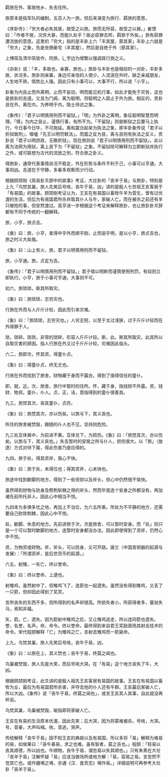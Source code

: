 
羁旅在外、客居他乡、失去住所。

旅原本是指军队的编制，五百人为一旅。但后来演变为旅行、羁旅的意思。

《序卦传》：「穷大者必失其居，故受之以旅。旅而无所容，故受之以巽。」崔憬曰：「作者不居，况穷大甚，而能久处乎？故必获罪去邦，羁旅于外矣。」旅有获罪遭流放的意思。这里的「穷大」指的是丰卦上六「丰其屋，蔀其家」丰卦上六就是「穷大」之象，先是坐拥豪宅（丰其屋），然后是自绝于外（蔀其家）。

上博简及清华简皆作，同旅，辶字边为增繁以强调其行旅之义。

《杂卦》说：「丰，多故也。亲寡，旅也。」旅卦与丰卦也是相综的一对卦，丰卦多故，状况多。旅卦则亲寡，身边可亲信的人很少。人流浪在外时，缺乏亲戚朋友，人生地不熟，情势比人强。因此只有小事可以，大事不行，所以说「小亨」。

卦象为内艮止而外离明，止而不妄动，明而能见机行事，如此才能免于灾咎，这也是旅卦的吉道。又艮为门阙，离为聪明，将聪明之人距止于外为旅。相反的，贲卦艮在外，离在内，为养明于内，隐士待访之象。

《象传》：「君子以明慎用刑而不留狱。」「明」为外卦之离明，象征聪明智慧而明理。「慎」为内之艮止，谨慎行事，有所不为。「不留狱」则是断狱之后要马上执行，今日事今日毕，不可拖延。离和震合起来为执法之象，即丰卦象传说「君子以折狱致刑」，噬嗑「先王以明罚敕法」。而震之反为艮，离与艮则有执法之反义，贲卦说「君子以明庶政，无敢折狱」，现在旅则说「君子以明慎用刑而不留狱」。此以离为法网为用狱，离上艮下为「不留狱」之象。不留狱除可解释为立即断狱并执行之外，或可联想为古代的流放之刑，符合旅之卦义。

得旅卦，通常代表事情状况不稳定，外在形势与条件不利于己，小事可以亨通，大事则凶。吉道在于守静，多看多观察而少行动。

根据顾颉刚《周易卦爻辞中的故事》考证，大壮卦的「丧羊于易」与旅卦，特别是上九「鸟焚其巢，旅人先笑后号咷，丧牛于易，凶」讲的是殷人七世祖王亥客居于「有易国」的故事。顾颉刚考证认为，王亥在有易国以畜牧牛羊为营生，曾有过优渥的生活，但后为有易国君所杀并取其仆人与牛，家破人亡。而在被杀之前还有羊只被抢的事，但安然渡过。高亨进一步根据这个考证来解释旅卦，也让旅卦卦爻辞都有不同于传统的一翻解释。

旅，小亨，旅贞吉。

《彖》曰：旅，小亨，柔得中乎外而顺乎刚，止而丽乎明，是以小亨，旅贞吉也，旅之时义大矣哉。

《象》曰：山上有火，旅，君子以明慎用刑而不留狱。

旅，小亨通。旅，贞定为吉。

《象传》：「君子以明慎用刑而不留狱。」君子借以明断而谨慎使用刑罚，有狱则立即执行。小亨，旅于小事可亨通，大事则不可。

初六，旅琐琐，斯其所取灾。

《象》曰：旅琐琐，志穷灾也。

行旅在外而与人斤斤计较，因此而引来灾难。

《象》曰：「旅琐琐，志穷灾也。」人穷志短，以至于太过浅狭，过于斤斤计较而在外得罪于人。

琐，琐碎。琐琐，非常的琐碎，形容人斤斤计较。斯，此。斯其所取灾，此其所以自取灾害的原因。指人行旅在外又过于斤斤计较，灾难因此临头。

六二，旅即次，怀其资，得童仆贞。

《象》曰：得童仆贞，终无尤也。

行旅在外而找到了旅舍，财物藏于身而不露白，得到了值得信任的童仆。

即，就，近。次，旅舍，旅行中暂时的住所。怀，藏于身，指钱财不外露。资，钱财、物资。童仆，仆人。贞，正，洁，意指得到的童仆很善良。

九三，旅焚其次，丧其童仆，贞厉。

《象》曰：旅焚其次，亦以伤矣。以旅与下，其义丧也。

所住的旅舍被焚毁，跟随的仆人也不见。坚持则危险。

九三处互体巽中，为前进不果。互体兑下，为损伤。《象》曰：「旅焚其次，亦以伤矣。以旅与下，其义丧也。」失去暂时的安居之所与仆人，损伤很大。以「旅」（放逐）方式对待下属，得此伤害乃是应得的。

九四，旅于处，得其资斧，我心不快。

《象》曰：旅于处，未得位也；得其资斧，心未快也。

旅途中找到歇脚的地方，得到了一些资财以及斧头，但心中仍然很不愉快。

虽然得到财物与防身及劈荆斩棘之用的斧头，然而毕竟连个安身之所都没有，再加诸先前所托非人，因此心中相当不悦。

九四本为多惧多忧之地，再加上不当位，为六五所乘。所处为不平静的地方，还需要自己砍除荆棘，因此心中不悦。

处，歇脚、休息的地方。先前讲旅于次，次是旅舍，可以暂时安身。而「处」则只是一个可以暂时歇脚的地方，连暂时安身都没办法，因此即使得到了资斧，仍然心中不悦。

资，为物资或财物。斧，斧头，可以防身，又可开路。唐兰〈中国青铜器的起源与发展〉：「所谓资斧，是后世货币的起源。」

六五，射雉，一矢亡，终以誉命。

《象》曰：终以誉命，上逮也。

射雉鸡，虽然射中了，但雉鸡飞了，连箭也一起遗失。虽然没有得到雉鸡，又丢了一只箭，但却因此得到了奖赏。

言所丧失的东西不多，但所得到的名声却很高。所损失者小，所获得者多，塞翁失马，焉知非福。

矢，箭。亡，遗失。因为箭射中雉鸡之后，又让雉鸡逃走，所以连同箭也遗失。誉，名誉，名声。命，命令。终以誉命，最终得到来自君王奖励褒扬其射击技术的命令。宋代程颐解释「亡」为雉鸡之亡，言射击雉鸡而一箭毙命。

上九，鸟焚其巢，旅人先笑后号咷，丧牛于易，凶。

《象》曰：以旅在上，其义焚也；丧牛于易，终莫之闻也。

鸟巢被焚毁，旅人先是大笑，而后号咷大哭。在「有易」这个地方丧失了牛，大凶。

根据顾颉刚考证，此爻讲的是殷人祖先王亥客居有易国的故事。王亥在有易国以畜牧为业，最后为有易国君所杀害，并夺去他的仆人还有牛群。王亥最后家破人亡，所以大凶。《象传》说「丧牛于易，终莫之闻也」，或言王亥其人其事，自此就没再听说。

鸟焚其巢，鸟巢被焚毁，喻指即将家破人亡。

王亥在有易的生活原本优渥，因此先笑；后大哭，因为将蒙难被杀。号咷，大哭。号，音豪，大声叫喊。咷，音逃，哭声。

传统解释「丧牛于易」因不知王亥的典故以及有易国，所以多将「易」解释为难易的易，如侯果曰：「丧牛甚易，求之也难。虽有智者，莫之吉也。」程颐：「轻易以丧其顺德，所以凶也。牛顺物，丧牛于易，谓忽易以失其顺也。」只有朱熹在大壮「丧羊于易」注解怀疑「易」应该当做场所或地方解：「易，容易之易。言忽然不觉其亡也。或作疆埸之埸，亦通《汉．食货志》埸作易。」详细说明可再参考大壮卦「丧羊于易」。
